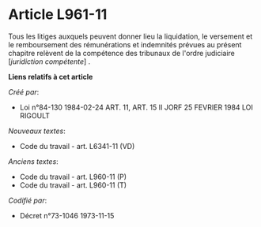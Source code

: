 # Article L961-11

Tous les litiges auxquels peuvent donner lieu la liquidation, le versement et le remboursement des rémunérations et
indemnités prévues au présent chapitre relèvent de la compétence des tribunaux de l'ordre judiciaire [*juridiction
compétente*] .

**Liens relatifs à cet article**

_Créé par_:

  - Loi n°84-130 1984-02-24 ART. 11, ART. 15 II JORF 25 FEVRIER 1984 LOI RIGOULT

_Nouveaux textes_:

  - Code du travail - art. L6341-11 (VD)

_Anciens textes_:

  - Code du travail - art. L960-11 (P)
  - Code du travail - art. L960-11 (T)

_Codifié par_:

  - Décret n°73-1046 1973-11-15
